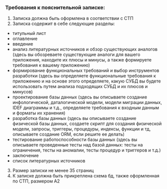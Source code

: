 ### Требования к пояснительной записке:
1. Записка должна быть оформлена в соответствии с СТП
2. Записка содержит в себе следующие разделы:
  * титульный лист
  * оглавление
  * введение
  * анализ литературных источников и обзор существующих аналогов (здесь вы обозреваете существующие аналоги для вашего приложения, находите их плюсы и минусы, а также формируете требования к вашему приложению)
  * формирование функциональных требований и выбор инструментов разработки (здесь вы определяете функциональные требования к приложению и на основе этого определяете, какую СУБД вы будете использовать путем анализа подходящих СУБД и их плюсов и минусов)
  * проектирование базы данных (здесь вы описываете создание инфологической, даталогической модели, модели миграции данных, IDEF диаграммы и т.д., определяете требования к входным данным и форматы их хранения)
  * разработка базы данных (здесь вы описываете создание физической базы данных, создаете скрипт для создания физической модели, запросы, триггеры, процедуры, индексы, функции и тд, описываете создание ORM, если решите ее делать)
  * тестирование работоспособности базы данных (здесь вы описываете проведенные тесты над базой данных: тесты на ограничения, тесты на аномалии, тесты процедур и триггеров и т.д.)
  * заключение
  * список литературных источников
3. Размер записки не менее 35 страниц
4. К записке должна быть прикреплена схема бд, также оформленная по СТП, размером А2
